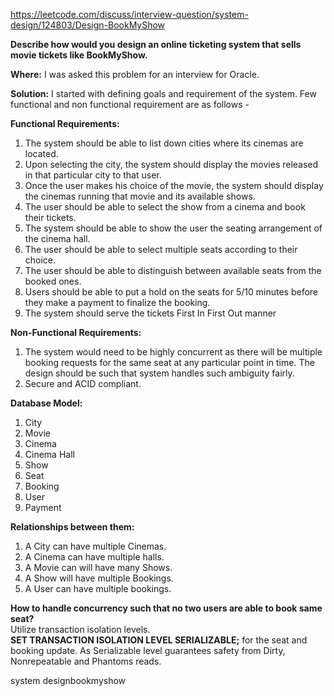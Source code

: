 https://leetcode.com/discuss/interview-question/system-design/124803/Design-BookMyShow

<p><strong>Describe how would you design an online ticketing system that sells movie tickets like BookMyShow.</strong></p><p>
</p><p><strong>Where:</strong> I was asked this problem for an interview for Oracle.</p><p>
</p><p><strong>Solution:</strong> I started with defining goals and requirement of the system. Few functional and non functional requirement are as follows -</p><p>
</p><p><strong>Functional Requirements:</strong></p><p>
</p><ol>
<li>The system should be able to list down cities where its cinemas are located.</li>
<li>Upon selecting the city, the system should display the movies released in that particular city to that user.</li>
<li>Once the user makes his choice of the movie, the system should display the cinemas running that movie and its available shows.</li>
<li>The user should be able to select the show from a cinema and book their tickets.</li>
<li>The system should be able to show the user the seating arrangement of the cinema hall.</li>
<li>The user should be able to select multiple seats according to their choice.</li>
<li>The user should be able to distinguish between available seats from the booked ones.</li>
<li>Users should be able to put a hold on the seats for 5/10 minutes before they make a payment to finalize the booking.</li>
<li>The system should serve the tickets First In First Out manner</li>
</ol>
<p></p><p><strong>Non-Functional Requirements:</strong></p><p>
</p><ol>
<li>The system would need to be highly concurrent as there will be multiple booking requests for the same seat at any particular point in time. The design should be such that system handles such ambiguity fairly.</li>
<li>Secure and ACID compliant.</li>
</ol>
<p></p><p><strong>Database Model:</strong></p><p>
</p><ol>
<li>City</li>
<li>Movie</li>
<li>Cinema</li>
<li>Cinema Hall</li>
<li>Show</li>
<li>Seat</li>
<li>Booking</li>
<li>User</li>
<li>Payment</li>
</ol>
<p></p><p><strong>Relationships between them:</strong></p><p>
</p><ol>
<li>A City can have multiple Cinemas.</li>
<li>A Cinema can have multiple halls.</li>
<li>A Movie can will have many Shows.</li>
<li>A Show will have multiple Bookings.</li>
<li>A User can have multiple bookings.</li>
</ol>
<p></p><p><strong>How to handle concurrency such that no two users are able to book same seat?</strong><br>
Utilize transaction isolation levels.<br>
<strong>SET TRANSACTION ISOLATION LEVEL SERIALIZABLE;</strong> for the seat and booking update. As Serializable level guarantees safety from Dirty, Nonrepeatable and Phantoms reads.</p></div></div><div class="tag-list-container__2cDj"><div class="css-9sdfuf"><span class="css-vh6pmz">system design</span><span class="css-vh6pmz">bookmyshow</span></div></div></div>
